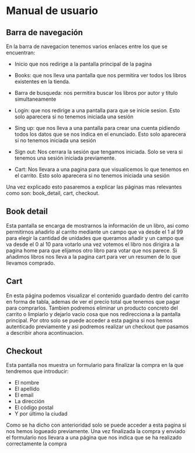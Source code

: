 # Manual de usuario

## Barra de navegación 

En la barra de navegacion tenemos varios enlaces entre los que se encuentran:

- Inicio que nos redirige a la pantalla principal de la pagina

- Books: que nos lleva una pantalla que nos permitira ver todos los libros existentes en la tienda.

- Barra de busqueda: nos permitira buscar los libros por autor y titulo simultaneamente

- Login: que nos redirige a una pantalla para que se inicie sesion. Esto solo aparecera si no tenemos iniciada una sesión

- Sing up: que nos lleva a una pantalla para crear una cuenta pidiendo todos los datos que se nos indica en el enunciado. Esto solo aparecera si no tenemos iniciada una sesión

- Sign out: Nos cerrara la sesión que tengamos iniciada. Solo se vera si tenemos una sesión iniciada previamente.

- Cart: Nos llevara a una pagina para que visualicemos lo que tenemos en el carrito. Esto solo aparecera si no tenemos iniciada una sesión

Una vez explicado esto pasaremos a explicar las páginas mas relevantes como son: book_detail, cart, checkout.

## Book detail 

Esta pantalla se encarga de mostrarnos la información de un libro, asi como permitirnos añadirlo al carrito mediante un campo que va desde el 1 al 99 para elegir la cantidad de unidades que queramos añadir y un campo que va desde el 0 al 10 para votarlo una vez votemos el libro nos dirigira a la pagina home para que elijamos otro libro para votar que nos parece. Si añadimos libros nos lleva a la pagina cart para ver un resumen de lo que llevamos comprado.

## Cart 

En esta página podemos visualizar el contenido guardado dentro del carrito en forma de tabla, ademas de ver el precio total que tenemos que pagar para comprarlos. Tambien podremos eliminar un producto concreto del carrito o limpiarlo y dejarlo vacio cosa que nos redirecciona a la pantalla principal. Por otro solo se puede acceder a esta pagina si nos hemos autenticado previamente y asi podremos realizar un checkout que pasamos a describir ahora acontinuacion.

## Checkout 

Esta pantalla nos muestra un formulario para finalizar la compra en la que tendremos que introducir: 
- El nombre
- El apellido
- El email
- La dirección
- El código postal
- Y por último la ciudad
  
Como se ha dicho con anterioridad solo se puede acceder a esta pagina si nos hemos logueado previamente. Una vez finalizada la compra y enviado el formulario nos llevara a una página que nos indica que se ha realizado correctamente la compra